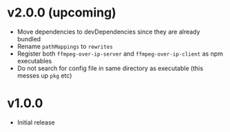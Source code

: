 # v2.0.0 (upcoming)

- Move dependencies to devDependencies since they are already bundled
- Rename `pathMappings` to `rewrites`
- Register both `ffmpeg-over-ip-server` and `ffmpeg-over-ip-client` as npm executables
- Do not search for config file in same directory as executable (this messes up `pkg` etc)

# v1.0.0

- Initial release

